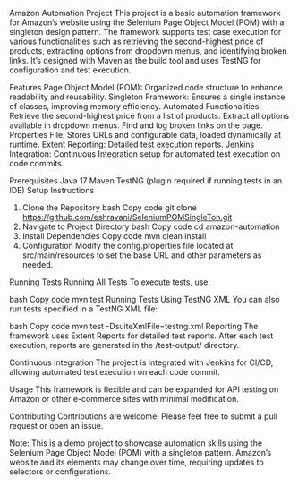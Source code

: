 Amazon Automation Project
This project is a basic automation framework for Amazon’s website using the Selenium Page Object Model (POM) with a singleton design pattern. The framework supports test case execution for various functionalities such as retrieving the second-highest price of products, extracting options from dropdown menus, and identifying broken links. It’s designed with Maven as the build tool and uses TestNG for configuration and test execution.

Features
Page Object Model (POM): Organized code structure to enhance readability and reusability.
Singleton Framework: Ensures a single instance of classes, improving memory efficiency.
Automated Functionalities:
Retrieve the second-highest price from a list of products.
Extract all options available in dropdown menus.
Find and log broken links on the page.
Properties File: Stores URLs and configurable data, loaded dynamically at runtime.
Extent Reporting: Detailed test execution reports.
Jenkins Integration: Continuous Integration setup for automated test execution on code commits.

Prerequisites
Java 17
Maven
TestNG (plugin required if running tests in an IDE)
Setup Instructions
1. Clone the Repository
bash
Copy code
git clone https://github.com/eshravani/SeleniumPOMSingleTon.git
2. Navigate to Project Directory
bash
Copy code
cd amazon-automation
3. Install Dependencies
Copy code
mvn clean install
4. Configuration
Modify the config.properties file located at src/main/resources to set the base URL and other parameters as needed.

Running Tests
Running All Tests
To execute tests, use:

bash
Copy code
mvn test
Running Tests Using TestNG XML
You can also run tests specified in a TestNG XML file:

bash
Copy code
mvn test -DsuiteXmlFile=testng.xml
Reporting
The framework uses Extent Reports for detailed test reports. After each test execution, reports are generated in the /test-output/ directory.

Continuous Integration
The project is integrated with Jenkins for CI/CD, allowing automated test execution on each code commit.

Usage
This framework is flexible and can be expanded for API testing on Amazon or other e-commerce sites with minimal modification.

Contributing
Contributions are welcome! Please feel free to submit a pull request or open an issue.

Note: This is a demo project to showcase automation skills using the Selenium Page Object Model (POM) with a singleton pattern. Amazon’s website and its elements may change over time, requiring updates to selectors or configurations.
